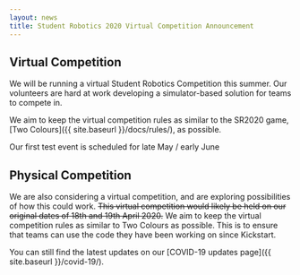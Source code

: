 ```yaml
---
layout: news
title: Student Robotics 2020 Virtual Competition Announcement
---
```


## Virtual Competition

We will be running a virtual Student Robotics Competition this summer. Our volunteers are hard at work developing a simulator-based solution for teams to compete in. 

We aim to keep the virtual competition rules as similar to the SR2020 game, [Two Colours]({{ site.baseurl }}/docs/rules/), as possible.

Our first test event is scheduled for late May / early June

## Physical Competition

We are also considering a virtual competition, and are exploring possibilities of how this could work. ~~This virtual competition would likely be held on our original dates of 18th and 19th April 2020.~~ We aim to keep the virtual competition rules as similar to Two Colours as possible. This is to ensure that teams can use the code they have been working on since Kickstart.

You can still find the latest updates on our [COVID-19 updates page]({{ site.baseurl }}/covid-19/).
